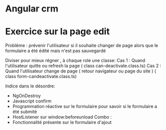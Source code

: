 # Angular crm 

# Exercice sur la page edit 
Problème : prévenir l'utilisateur si il souhaite changer de page alors que le formulaire 
a été édité mais n'est pas sauvegardé 

Diviser pour mieux régner , à chaque role une classe: 
Cas 1 : Quand l'utilisateur quitte ou refresh la page 
( class can-deactivate.class.ts)
Cas 2 : Quand l'utilisateur change de page ( retour navigateur ou page du site )
( class form-candeactivate.class.ts)

Indice dans le désordre: 
- NgOnDestroy
- Javascript confirm 
- Programmation réactive sur le formulaire pour savoir si le formulaire a été submité 
- HostListener sur window:beforeunload
Combo : 
- Fonctionnalité présente sur le formulaire d'ajout 
